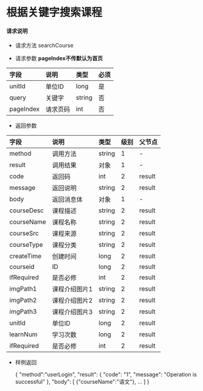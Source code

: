 # 根据关键字搜索课程

#### **请求说明**

* 请求方法 searchCourse

* 请求参数
**pageIndex不传默认为首页**


| 字段 | 说明 | 类型 | 必须 |
| :--- | :--- | :--- | :--- |
| unitId| 单位ID | long | 是 |
| query | 关键字 | string | 否 |
| pageIndex| 请求页码 | int | 否 |

* 返回参数

| 字段 | 说明 | 类型 | 级别 | 父节点 |
| :--- | :--- | :--- | :--- | :--- |
| method| 调用方法 | string | 1 | - |
| result | 调用结果 | 对象 | 1 | - |
| code | 返回码| int | 2 | result |
| message| 返回说明 | string | 2 | result |
| body | 返回消息体 | 对象 | 1 | - |
| courseDesc| 课程描述 | string | 2 |result |
| courseName| 课程名称 | string | 2 |result |
| courseSrc| 课程来源 | string | 2 |result |
| courseType| 课程分类 | string | 2 |result |
| createTime| 创建时间 | long| 2 |result |
| courseid| ID | long | 2 |result |
| ifRequired | 是否必修 | int | 2 |result |
| imgPath1| 课程介绍图片1 | string | 2 |result |
| imgPath2| 课程介绍图片2 | string | 2 |result |
| imgPath3| 课程介绍图片3 | string | 2 |result |
| unitId| 单位ID | long | 2 |result |
| learnNum| 学习次数 | long | 2 |result |
| ifRequired | 是否必修 | int | 2 |result |

* 样例返回

    
    {
        "method":"userLogin",
        "result":
        {
            "code": "1",
            "message": "Operation is successful"
        },
        "body":
        [
           {"courseName":"语文"},
            ...
        ] 
    }


